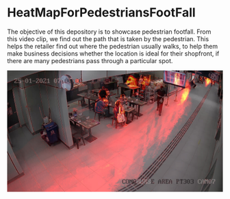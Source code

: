 # HeatMapForPedestriansFootFall
The objective of this depository is to showcase pedestrian footfall. From this video clip, we find out the path that is taken by the pedestrian. This helps the retailer find out where the pedestrian usually walks, to help them make business decisions whether the location is ideal for their shopfront, if there are many pedestrians pass through a particular spot.

![diff-overlay](diff-overlay.jpg)
